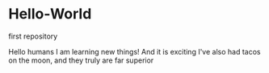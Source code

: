 # Hello-World
first repository

Hello humans
I am learning new things! And it is exciting
  I've also had tacos on the moon, and they truly are far superior

